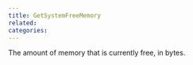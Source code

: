```yaml
---
title: GetSystemFreeMemory
related:
categories:
---
```


The amount of memory that is currently free, in bytes.